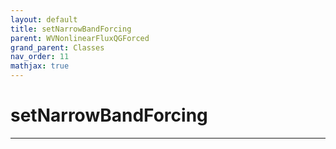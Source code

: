 ```yaml
---
layout: default
title: setNarrowBandForcing
parent: WVNonlinearFluxQGForced
grand_parent: Classes
nav_order: 11
mathjax: true
---
```


#  setNarrowBandForcing




---

